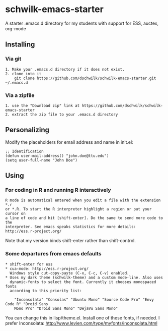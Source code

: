 schwilk-emacs-starter
=====================

A starter .emacs.d directory for my students with support for ESS, auctex, org-mode

Installing
----------

### Via git
    1. Make your .emacs.d directory if it does not exist.
    2. clone into it
        git clone https://github.com/dschwilk/schwilk-emacs-starter.git ~/.emacs.d

### Via a zipfile
    1. use the "Download zip" link at https://github.com/dschwilk/schwilk-emacs-starter
    2. extract the zip file to your .emacs.d directory


Personalizing
-------------

Modify the placeholders for email address and name in init.el:

    ;; Identification
    (defun user-mail-address() "john.doe@ttu.edu")
    (setq user-full-name "John Doe")


Using
-----

### For coding in R and running R interactively

    R mode is automatical entered when you edit a file with the extension *.r
    or *.R. To start the R interpreter highlight a region or put your cursor on
    a line of code and hit [shift-enter]. Do the same to send more code to the
    interpreter. See emacs speaks statistics for more details:
    http://ess.r-project.org/

   Note that my version binds shift-enter rather than shift-control.

### Some departures from emacs defaults
    * shift-enter for ess
    * cua-mode: http://ess.r-project.org/
      Windows style cut-copy-paste (C-x, C-c, C-v) enabled.
    * Uses my dark theme (schwilk-theme) and a custom mode-line. Also uses
      dynamic-fonts to select the font. Currently it chooses monospaced fonts
      according to this priority list:

        "Inconsolata" "Consolas" "Ubuntu Mono" "Source Code Pro" "Envy Code R" "Droid Sans
        Mono Pro" "Droid Sans Mono" "DejaVu Sans Mono"

   You can change this in lisp/theme.el. Install one of these fonts, if needed.
   I prefer Inconsolata: http://www.levien.com/type/myfonts/inconsolata.html
    
